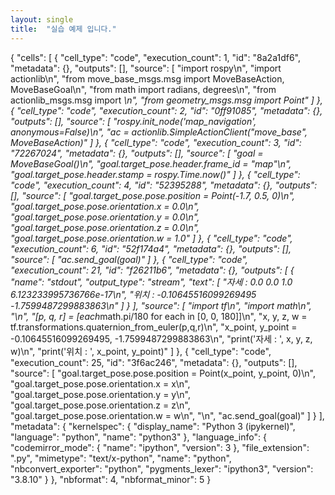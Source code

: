```yaml
---
layout: single
title:  "실습 예제 입니다."
---
```


{
 "cells": [
  {
   "cell_type": "code",
   "execution_count": 1,
   "id": "8a2a1df6",
   "metadata": {},
   "outputs": [],
   "source": [
    "import rospy\n",
    "import actionlib\n",
    "from move_base_msgs.msg import MoveBaseAction, MoveBaseGoal\n",
    "from math import radians, degrees\n",
    "from actionlib_msgs.msg import *\n",
    "from geometry_msgs.msg import Point"
   ]
  },
  {
   "cell_type": "code",
   "execution_count": 2,
   "id": "0ff91085",
   "metadata": {},
   "outputs": [],
   "source": [
    "rospy.init_node('map_navigation', anonymous=False)\n",
    "ac = actionlib.SimpleActionClient(\"move_base\", MoveBaseAction)"
   ]
  },
  {
   "cell_type": "code",
   "execution_count": 3,
   "id": "72267024",
   "metadata": {},
   "outputs": [],
   "source": [
    "goal = MoveBaseGoal()\n",
    "goal.target_pose.header.frame_id = \"map\"\n",
    "goal.target_pose.header.stamp = rospy.Time.now()"
   ]
  },
  {
   "cell_type": "code",
   "execution_count": 4,
   "id": "52395288",
   "metadata": {},
   "outputs": [],
   "source": [
    "goal.target_pose.pose.position = Point(-1.7, 0.5, 0)\n",
    "goal.target_pose.pose.orientation.x = 0.0\n",
    "goal.target_pose.pose.orientation.y = 0.0\n",
    "goal.target_pose.pose.orientation.z = 0.0\n",
    "goal.target_pose.pose.orientation.w = 1.0"
   ]
  },
  {
   "cell_type": "code",
   "execution_count": 6,
   "id": "52f174a4",
   "metadata": {},
   "outputs": [],
   "source": [
    "ac.send_goal(goal)"
   ]
  },
  {
   "cell_type": "code",
   "execution_count": 21,
   "id": "f26211b6",
   "metadata": {},
   "outputs": [
    {
     "name": "stdout",
     "output_type": "stream",
     "text": [
      "자세 :  0.0 0.0 1.0 6.123233995736766e-17\n",
      "위치 :  -0.10645516099269495 -1.7599487299883863\n"
     ]
    }
   ],
   "source": [
    "import tf\n",
    "import math\n",
    "\n",
    "[p, q, r] = [each*math.pi/180 for each in [0, 0, 180]]\n",
    "x, y, z, w = tf.transformations.quaternion_from_euler(p,q,r)\n",
    "x_point, y_point = -0.10645516099269495, -1.7599487299883863\n",
    "print('자세 : ', x, y, z, w)\n",
    "print('위치 : ', x_point, y_point)"
   ]
  },
  {
   "cell_type": "code",
   "execution_count": 25,
   "id": "3f6ac246",
   "metadata": {},
   "outputs": [],
   "source": [
    "goal.target_pose.pose.position = Point(x_point, y_point, 0)\n",
    "goal.target_pose.pose.orientation.x = x\n",
    "goal.target_pose.pose.orientation.y = y\n",
    "goal.target_pose.pose.orientation.z = z\n",
    "goal.target_pose.pose.orientation.w = w\n",
    "\n",
    "ac.send_goal(goal)"
   ]
  }
 ],
 "metadata": {
  "kernelspec": {
   "display_name": "Python 3 (ipykernel)",
   "language": "python",
   "name": "python3"
  },
  "language_info": {
   "codemirror_mode": {
    "name": "ipython",
    "version": 3
   },
   "file_extension": ".py",
   "mimetype": "text/x-python",
   "name": "python",
   "nbconvert_exporter": "python",
   "pygments_lexer": "ipython3",
   "version": "3.8.10"
  }
 },
 "nbformat": 4,
 "nbformat_minor": 5
}

